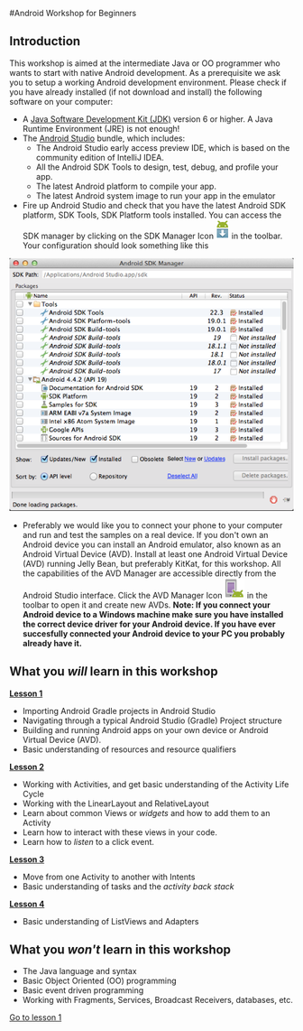 #Android Workshop for Beginners

## Introduction
This workshop is aimed at the intermediate Java or OO programmer who wants to start with native Android development. As a prerequisite we ask you to setup a working Android development environment. Please check if you have already installed (if not download and install) the following software on your computer:

* A [Java Software Development Kit (JDK)](http://www.oracle.com/technetwork/java/javase/downloads/index.html) version 6 or higher. A Java Runtime Environment (JRE) is not enough!
* The [Android Studio](http://developer.android.com/sdk/installing/studio.html) bundle, which includes: 
  * The Android Studio early access preview IDE, which is based on the community edition of IntelliJ IDEA. 
  * All the Android SDK Tools to design, test, debug, and profile your app. 
  * The latest Android platform to compile your app. 
  * The latest Android system image to run your app in the emulator
* Fire up Android Studio and check that you have the latest Android SDK platform, SDK Tools, SDK Platform tools installed. You can access the SDK manager by clicking on the SDK Manager Icon ![SDK Manager Icon](img/sdk-manager-studio.png) in the toolbar. Your configuration should look something like this

![Installed Android SDK platform, SDK Tools, SDK Platform tools](img/sdk-installed.png)

* Preferably we would like you to connect your phone to your computer and run and test the samples on a real device. If you don't own an Android device you can install an Android emulator, also known as an Android Virtual Device (AVD). Install at least one Android Virtual Device (AVD) running Jelly Bean, but preferably KitKat, for this workshop. All the capabilities of the AVD Manager are accessible directly from the Android Studio interface. Click the AVD Manager Icon ![AVD Manager Icon](img/avd-manager-studio.png) in the toolbar to open it and create new AVDs. **Note: If you connect your Android device to a Windows machine make sure you have installed the correct device driver for your Android device. If you have ever succesfully connected your Android device to your PC you probably already have it.**

## What you _will_ learn in this workshop

**[Lesson 1](lesson01)**
* Importing Android Gradle projects in Android Studio
* Navigating through a typical Android Studio (Gradle) Project structure
* Building and running Android apps on your own device or Android Virtual Device (AVD).
* Basic understanding of resources and resource qualifiers

**[Lesson 2](lesson02)**
* Working with Activities, and get basic understanding of the Activity Life Cycle
* Working with the LinearLayout and RelativeLayout
* Learn about common Views or _widgets_ and how to add them to an Activity
* Learn how to interact with these views in your code.
* Learn how to _listen_ to a click event.

**[Lesson 3](lesson03)**
* Move from one Activity to another with Intents
* Basic understanding of tasks and the _activity back stack_

**[Lesson 4](lesson04)**
* Basic understanding of ListViews and Adapters

## What you _won't_ learn in this workshop

* The Java language and syntax
* Basic Object Oriented (OO) programming
* Basic event driven programming
* Working with Fragments, Services, Broadcast Receivers, databases, etc.

[Go to lesson 1](lesson01)
